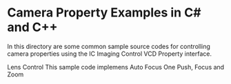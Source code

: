 # Camera Property Examples in C# and C++

In this directory are some common sample source codes for controlling camera properties using the IC Imaging Control 
VCD Property interface.
 
Lens Control
This sample code implemens Auto Focus One Push, Focus and Zoom

